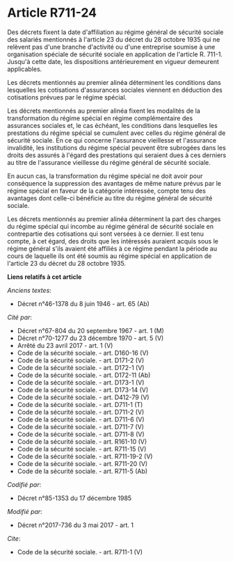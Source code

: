 # Article R711-24

Des décrets fixent la date d'affiliation au régime général de sécurité sociale des salariés mentionnés à l'article 23 du
décret du 28 octobre 1935 qui ne relèvent pas d'une branche d'activité ou d'une entreprise soumise à une organisation
spéciale de sécurité sociale en application de l'article R. 711-1. Jusqu'à cette date, les dispositions antérieurement en
vigueur demeurent applicables. 

Les décrets mentionnés au premier alinéa déterminent les conditions dans lesquelles les cotisations d'assurances sociales
viennent en déduction des cotisations prévues par le régime spécial. 

Les décrets mentionnés au premier alinéa fixent les modalités de la transformation du régime spécial en régime complémentaire
des assurances sociales et, le cas échéant, les conditions dans lesquelles les prestations du régime spécial se cumulent avec
celles du régime général de sécurité sociale. En ce qui concerne l'assurance vieillesse et l'assurance invalidité, les
institutions du régime spécial peuvent être subrogées dans les droits des assurés à l'égard des prestations qui seraient dues
à ces derniers au titre de l'assurance vieillesse du régime général de sécurité sociale. 

En aucun cas, la transformation du régime spécial ne doit avoir pour conséquence la suppression des avantages de même nature
prévus par le régime spécial en faveur de la catégorie intéressée, compte tenu des avantages dont celle-ci bénéficie au titre
du régime général de sécurité sociale. 

Les décrets mentionnés au premier alinéa déterminent la part des charges du régime spécial qui incombe au régime général de
sécurité sociale en contrepartie des cotisations qui sont versées à ce dernier. Il est tenu compte, à cet égard, des droits
que les intéressés auraient acquis sous le régime général s'ils avaient été affiliés à ce régime pendant la période au cours
de laquelle ils ont été soumis au régime spécial en application de l'article 23 du décret du 28 octobre 1935.

**Liens relatifs à cet article**

_Anciens textes_:

  - Décret n°46-1378 du 8 juin 1946 - art. 65 (Ab)

_Cité par_:

  - Décret n°67-804 du 20 septembre 1967 - art. 1 (M)
  - Décret n°70-1277 du 23 décembre 1970 - art. 5 (V)
  - Arrêté du 23 avril 2017 - art. 1 (V)
  - Code de la sécurité sociale. - art. D160-16 (V)
  - Code de la sécurité sociale. - art. D171-2 (V)
  - Code de la sécurité sociale. - art. D172-1 (V)
  - Code de la sécurité sociale. - art. D172-11 (Ab)
  - Code de la sécurité sociale. - art. D173-1 (V)
  - Code de la sécurité sociale. - art. D173-14 (V)
  - Code de la sécurité sociale. - art. D412-79 (V)
  - Code de la sécurité sociale. - art. D711-1 (T)
  - Code de la sécurité sociale. - art. D711-2 (V)
  - Code de la sécurité sociale. - art. D711-6 (V)
  - Code de la sécurité sociale. - art. D711-7 (V)
  - Code de la sécurité sociale. - art. D711-8 (V)
  - Code de la sécurité sociale. - art. R161-10 (V)
  - Code de la sécurité sociale. - art. R711-15 (V)
  - Code de la sécurité sociale. - art. R711-19-2 (V)
  - Code de la sécurité sociale. - art. R711-20 (V)
  - Code de la sécurité sociale. - art. R711-5 (Ab)

_Codifié par_:

  - Décret n°85-1353 du 17 décembre 1985

_Modifié par_:

  - Décret n°2017-736 du 3 mai 2017 - art. 1

_Cite_:

  - Code de la sécurité sociale. - art. R711-1 (V)
